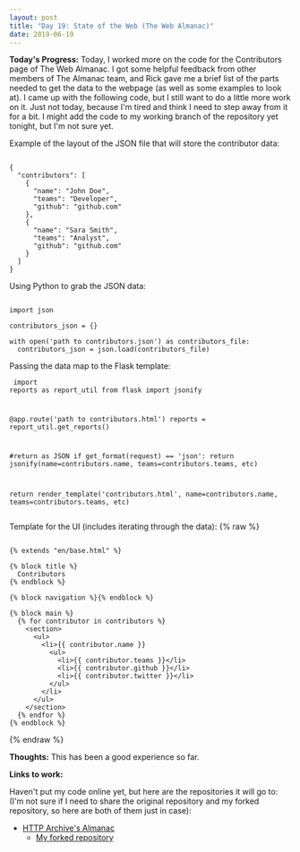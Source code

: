 ```yaml
---
layout: post
title: "Day 19: State of the Web (The Web Almanac)"
date: 2019-06-19
---
```


**Today's Progress:** Today, I worked more on the code for the Contributors page of The Web Almanac. I got some helpful feedback from other members of The Almanac team, and Rick gave me a brief list of the parts needed to get the data to the webpage (as well as some examples to look at). I came up with the following code, but I still want to do a little more work on it. Just not today, because I'm tired and think I need to step away from it for a bit. I might add the code to my working branch of the repository yet tonight, but I'm not sure yet.

Example of the layout of the JSON file that will store the contributor data:
<pre><code>
{
  "contributors": [
    { 
      "name": "John Doe",
      "teams": "Developer",
      "github": "github.com"
    },
    { 
      "name": "Sara Smith",
      "teams": "Analyst",
      "github": "github.com"
    }
  ]
}
</code></pre>

Using Python to grab the JSON data:
<pre><code>
import json

contributors_json = {}

with open('path to contributors.json') as contributors_file:
  contributors_json = json.load(contributors_file)
</code></pre>

Passing the data map to the Flask template:
<code><pre>
import reports as report_util
from flask import jsonify

@app.route('path to contributors.html')
  reports = report_util.get_reports()

#return as JSON
if get_format(request) == 'json':
  return jsonify(name=contributors.name, teams=contributors.teams, etc)

return render_template('contributors.html', name=contributors.name, teams=contributors.teams, etc)
</code></pre>

Template for the UI (includes iterating through the data):
{% raw %}
<pre><code>
{% extends "en/base.html" %}

{% block title %}
  Contributors
{% endblock %}

{% block navigation %}{% endblock %}

{% block main %}
  {% for contributor in contributors %}
    &lt;section&gt;
      &lt;ul&gt;
        &lt;li&gt;{{ contributor.name }} <!-- or {{ name }} ? -->
          &lt;ul&gt;
            &lt;li&gt;{{ contributor.teams }}&lt;/li&gt; <!-- or {{ teams }} ? -->
            &lt;li&gt;{{ contributor.github }}&lt;/li&gt; <!-- or {{ github }} ? -->
            &lt;li&gt;{{ contributor.twitter }}&lt;/li&gt; <!-- or {{ twitter }} ? -->
          &lt;/ul&gt;
        &lt;/li&gt;
      &lt;/ul&gt;
    &lt;/section&gt;
  {% endfor %}
{% endblock %}
</code></pre>
{% endraw %}


**Thoughts:** This has been a good experience so far.

**Links to work:**

Haven't put my code online yet, but here are the repositories it will go to:
(I'm not sure if I need to share the original repository and my forked repository, so here are both of them just in case):
* [HTTP Archive's Almanac](https://github.com/HTTPArchive/almanac.httparchive.org)
  * [My forked repository](https://github.com/KJLarson/almanac.httparchive.org)

